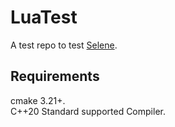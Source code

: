 # LuaTest
A test repo to test [Selene](https://github.com/razerx100/Selene).

## Requirements
cmake 3.21+.\
C++20 Standard supported Compiler.